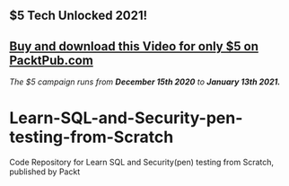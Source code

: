## $5 Tech Unlocked 2021!
[Buy and download this Video for only $5 on PacktPub.com](https://www.packtpub.com/product/learn-sql-and-security-pen-testing-from-scratch-video/9781838558413)
-----
*The $5 campaign         runs from __December 15th 2020__ to __January 13th 2021.__*

# Learn-SQL-and-Security-pen-testing-from-Scratch
Code Repository for Learn SQL and Security(pen) testing from Scratch, published by Packt
